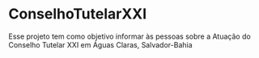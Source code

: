 # ConselhoTutelarXXI
Esse projeto tem como objetivo informar às pessoas sobre a Atuação do Conselho Tutelar XXI em Águas Claras, Salvador-Bahia
